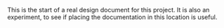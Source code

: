 This is the start of a real design document for this project. It is also an experiment, to see if placing the documentation in this location is useful.
